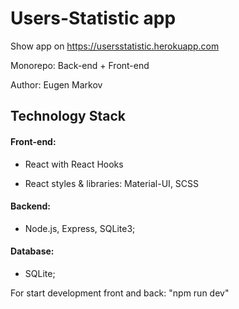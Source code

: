 # Users-Statistic app
Show app on https://usersstatistic.herokuapp.com

Monorepo: Back-end + Front-end

Author: Eugen Markov

## Technology Stack
#### Front-end:

- React with React Hooks

- React styles & libraries: Material-UI, SCSS

#### Backend: 
- Node.js, Express, SQLite3;
#### Database:
- SQLite;
 
 For start development front and back: "npm run dev"






